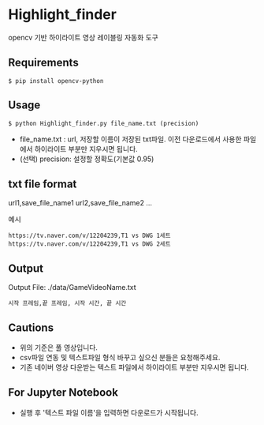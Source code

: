﻿# Highlight_finder
opencv 기반 하이라이트 영상 레이블링 자동화 도구

## Requirements
```
$ pip install opencv-python
```
## Usage
```
$ python Highlight_finder.py file_name.txt (precision)
```
- file_name.txt : url, 저장할 이름이 저장된 txt파일. 
이전 다운로드에서 사용한 파일에서 하이라이트 부분만 지우시면 됩니다.
- (선택) precision: 설정할 정확도(기본값 0.95)

## txt file format
url1,save_file_name1
url2,save_file_name2
...

예시
```
https://tv.naver.com/v/12204239,T1 vs DWG 1세트
https://tv.naver.com/v/12204239,T1 vs DWG 2세트
```

## Output
Output File: ./data/GameVideoName.txt
```
시작 프레임,끝 프레임, 시작 시간, 끝 시간
```
## Cautions
 - 위의 기준은 풀 영상입니다.
 - csv파일 연동 및 텍스트파일 형식 바꾸고 싶으신 분들은 요청해주세요.
 - 기존 네이버 영상 다운받는 텍스트 파일에서 하이라이트 부분만 지우시면 됩니다.

## For Jupyter Notebook
- 실행 후 '텍스트 파일 이름'을 입력하면 다운로드가 시작됩니다.

